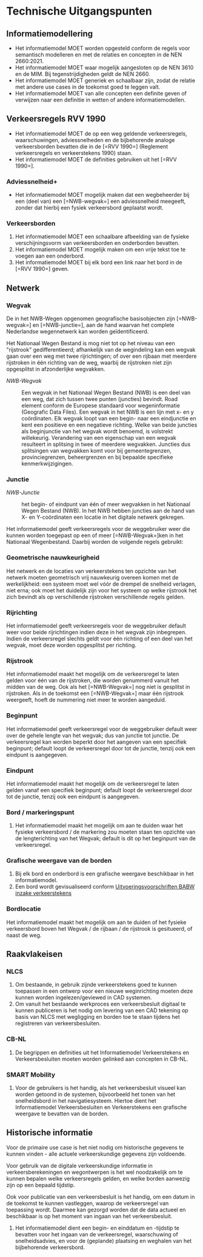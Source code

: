 # Technische Uitgangspunten

## Informatiemodellering

- Het informatiemodel MOET worden opgesteld conform de regels voor semantisch modelleren en met de relaties en concepten in de NEN 2660:2021.
- Het informatiemodel MOET waar mogelijk aangesloten op de NEN 3610 en de MIM. Bij tegenstrijdigheden geldt de NEN 2660.
- Het informatiemodel MOET generiek en schaalbaar zijn, zodat de relatie met andere use cases in de toekomst goed te leggen valt. 
- Het informatiemodel MOET van alle concepten een definite geven of verwijzen naar een definitie in wetten of andere informatiemodellen. 

## Verkeersregels RVV 1990

- Het informatiemodel MOET de op een weg geldende verkeersregels, waarschuwingen, adviessnelheden en de bijbehorende analoge verkeersborden bevatten die in de [=RVV 1990=] (Reglement verkeersregels en verkeerstekens 1990) staan. </li>
- Het informatiemodel MOET de definities gebruiken uit het [=RVV 1990=].


### Adviessnelheid+
- Het informatiemodel MOET mogelijk maken dat een wegbeheerder bij een (deel van) een [=NWB-wegvak=] een adviessnelheid meegeeft, zonder dat hierbij een fysiek verkeersbord geplaatst wordt.

### Verkeersborden

1. Het informatiemodel MOET een schaalbare afbeelding van de fysieke verschijningsvorm van verkeersborden en onderborden bevatten. 
2. Het informatiemodel MOET mogelijk maken om een vrije tekst toe te voegen aan een onderbord.
3. Het informatiemodel MOET bij elk bord een link naar het bord in de [=RVV 1990=] geven.


## Netwerk

### Wegvak

De in het NWB-Wegen opgenomen geografische basisobjecten zijn [=NWB-wegvak=] en [=NWB-junctie=], aan de hand waarvan het complete Nederlandse wegennetwerk kan worden geïdentificeerd. 

Het Nationaal Wegen Bestand is mog niet tot op het niveau van een "rijstrook" gedifferentieerd; afhankelijk van de wegindeling kan een wegvak gaan over een weg met twee rijrichtingen; of over een rijbaan met meerdere rijstroken in één richting van de weg, waarbij de rijstroken niet zijn opgesplitst in afzonderlijke wegvakken. 

<dfn data-lt="NWB-Wegvak|Road element">NWB-Wegvak</dfn>
<dd>Een wegvak in het Nationaal Wegen Bestand (NWB) is een deel van een weg, dat zich tussen twee punten (juncties) bevindt. Road element conform de Europese standaard voor wegeninformatie (Geografic Data Files). Een wegvak in het NWB is een lijn met x- en y coördinaten. Elk wegvak loopt van een begin- naar een eindjunctie en kent een positieve en een negatieve richting. Welke van beide juncties als beginjunctie van het wegvak wordt benoemd, is volstrekt willekeurig. Verandering van een eigenschap van een wegvak resulteert in splitsing in twee of meerdere wegvakken. Juncties dus splitsingen van wegvakken komt voor bij gemeentegrenzen, provinciegrenzen, beheergrenzen en bij bepaalde specifieke kenmerkwijzigingen. </dd>

### Junctie

<dfn data-lt="NWB-Junctie|">NWB-Junctie</dfn>
<dd>het begin- of eindpunt van één of meer wegvakken in het Nationaal Wegen Bestand (NWB). In het NWB hebben juncties aan de hand van X- en Y-coördinaten een locatie in het digitale netwerk gekregen.</dd>

Het informatiemodel geeft verkeersregels voor de weggebruiker weer die kunnen worden toegepast op een of meer [=NWB-Wegvak=]ken in het Nationaal Wegenbestand. Daarbij worden de volgende regels gebruikt:

### Geometrische nauwkeurigheid
Het netwerk en de locaties van verkeerstekens ten opzichte van het netwerk moeten geometrisch vrij nauwkeurig overeen komen met de werkelijkheid: een systeem moet wel vóór de drempel de snelheid verlagen, niet erna; ook moet het duidelijk zijn voor het systeem op welke rijstrook het zich bevindt als op verschillende rijstroken verschillende regels gelden. 

### Rijrichting

Het informatiemodel geeft verkeersregels voor de weggebruiker default weer voor beide rijrichtingen indien deze in het wegvak zijn inbegrepen. Indien de verkeersregel slechts geldt voor één richting of een deel van het wegvak, moet deze worden opgesplitst per richting.


### Rijstrook
Het informatiemodel maakt het mogelijk om de verkeersregel te laten gelden voor één van de rijstroken, die worden genummerd vanuit het midden van de weg. Ook als het [=NWB-Wegvak=] nog niet is gesplitst in rijstroken.
Als in de toekomst een [=NWB-Wegvak=] maar één rijstrook weergeeft, hoeft de nummering niet meer te worden aangeduid. 

### Beginpunt

Het informatiemodel geeft verkeersregel voor de weggebruiker default weer over de gehele lengte van het wegvak; dus van junctie tot junctie. De verkeersregel kan worden beperkt door het aangeven van een specifiek beginpunt; default loopt de verkeersregel door tot de junctie, tenzij ook een eindpunt is aangegeven. 

### Eindpunt

Het informatiemodel maakt het mogelijk om de verkeersregel te laten gelden vanaf een specifiek beginpunt; default loopt de verkeersregel door tot de junctie, tenzij ook een eindpunt is aangegeven. 


### Bord / markeringspunt
1. Het informatiemodel maakt het mogelijk om aan te duiden waar het fysieke verkeersbord / de markering zou moeten staan ten opzichte van de lengterichting van het Wegvak; default is dit op het beginpunt van de verkeersregel. 

### Grafische weergave van de borden
1. Bij elk bord en onderbord is een grafische weergave beschikbaar in het informatiemodel. 
2. Een bord wordt gevisualiseerd conform [Uitvoeringsvoorschriften BABW inzake verkeerstekens](https://wetten.overheid.nl/jci1.3:c:BWBR0009104&hoofdstuk=II&paragraaf=3&z=2012-07-01&g=2012-07-01)



### Bordlocatie
Het informatiemodel maakt het mogelijk om aan te duiden of het fysieke verkeersbord boven het Wegvak / de rijbaan / de rijstrook is gesitueerd, of naast de weg.

## Raakvlakeisen 

### NLCS
1. Om bestaande, in gebruik zijnde verkeerstekens goed te kunnen toepassen in een ontwerp voor een nieuwe weginrichting moeten deze kunnen worden ingelezen/geviewed in CAD systemen.
2. Om vanuit het bestaande werkproces een verkeersbesluit digitaal te kunnen publiceren is het nodig om levering van een CAD tekening op basis van NLCS met wegligging en borden toe te staan tijdens het registreren van verkeersbesluiten. 

### CB-NL
1. De begrippen en definities uit het Informatiemodel Verkeerstekens en Verkeersbesluiten moeten worden gelinked aan concepten in CB-NL.

### SMART Mobility

1. Voor de gebruikers is het handig, als het verkeersbesluit visueel kan worden getoond in de systemen, bijvoorbeeld het tonen van het snelheidsbord in het navigatiesysteem. Hiertoe dient het Informatiemodel Verkeersbesluiten en Verkeerstekens een grafische weergave te bevatten van de borden. 


## Historische informatie
Voor de primaire use case is het niet nodig om historische gegevens te kunnen vinden - alle actuele verkeerskundige gegevens zijn voldoende.

Voor gebruik van de digitale verkeerskundige informatie in verkeersberekeningen en wegontwerpen is het wel noodzakelijk om te kunnen bepalen welke verkeersregels gelden, en welke borden aanwezig zijn op een bepaald tijdstip.

Ook voor publicatie van een verkeersbesluit is het handig, om een datum in de toekomst te kunnen vastleggen, waarop de verkeersregel van toepassing wordt. Daarmee kan gezorgd worden dat de data actueel en beschikbaar is op het moment van ingaan van het verkeersbesluit. 

1. Het informatiemodel dient een begin- en einddatum en -tijdstip te bevatten voor het ingaan van de verkeersregel, waarschuwing of snelheidsadvies, en voor de (geplande) plaatsing en weghalen van het bijbehorende verkeersbord. 